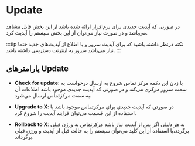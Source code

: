 

# Update

در صورتی که آپدیت جدیدی برای نرم‌افزار ارائه شده باشد از این بخش قابل مشاهد می‌باشد و در صورت نیاز می‌توان از این بخش سیستم را آپدیت کرد.

:::tip نکته
درنظر داشته باشید که برای آپدیت سرور و یا اطلاع از آپدیت‌های جدید حتما نیاز می‌باشد سرور به اینترنت دسترسی داشته باشد.
:::


## پارامترهای Update

- **Check for update**: با زدن این دکمه مرکز تماس شروع به ارسال درخواست به سمت سرور مرکزی می‌کند و در صورتی که آپدیت جدیدی موجود باشد اطلاعات آن به سمت مرکزتماس ارسال می‌شود.

- **Upgrade to X**: در صورتی که آپدیت جدیدی برای مرکزتماس موجود باشد با استفاده از این قسمت می‌توان فرایند آپدیت را شروع کرد.

- **Rollback to X**: به هر دلیلی اگر پس از آپدیت نیاز باشد مرکزتماس به ورژن قبلی برگردد،با استفاده از این کلید می‌توان سیستم را به حالت قبل از آپدیت و ورژن قبلی برگرداند.